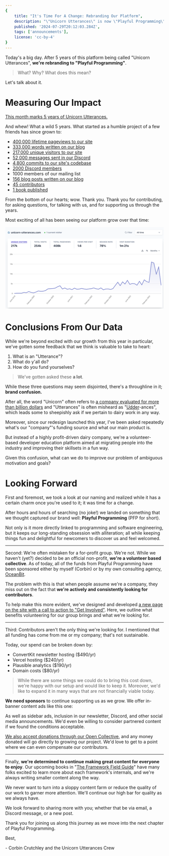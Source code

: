 ```yaml
---
{
    title: "It's Time For A Change: Rebranding Our Platform",
    description: "\"Unicorn Utterances\" is now \"Playful Programming\". Let's talk about why, what's different, what's the same, and what's next.",
    published: '2024-07-29T20:12:03.284Z',
    tags: ['announcements'],
    license: 'cc-by-4'
}
---
```


Today's a big day. After 5 years of this platform being called "Unicorn Utterances", **we're rebranding to "Playful Programming"**.

> What? Why? What does this mean?

Let's talk about it.

# Measuring Our Impact

[This month marks 5 years of Unicorn Utterances.](/posts/a-complete-history-of-uu)

And whew! What a wild 5 years. What started as a humble project of a few friends has since grown to:

- [400,000 lifetime pageviews to our site](https://plausible.io/unicorn-utterances.com/unicorn-utterances.com/unicorn-utterances.com/?period=all&with_imported=true)
- [333,000 words written on our blog](/search?q=*)
- [217,000 unique visitors to our site](https://plausible.io/unicorn-utterances.com/unicorn-utterances.com/unicorn-utterances.com/?period=all&with_imported=true)
- [52,000 messages sent in our Discord](https://discord.gg/FMcvc6T)
- [4,800 commits to our site's codebase](https://github.com/unicorn-utterances/unicorn-utterances)
- [2000 Discord members](https://discord.gg/FMcvc6T)
- 1000 members of our mailing list
- [156 blog posts written on our blog](/search?q=*)
- [45 contributors](/about)
- [1 book published](/collections/framework-field-guide-fundamentals)

From the bottom of our hearts; wow. Thank you. Thank you for contributing, for asking questions, for talking with us, and for supporting us through the years.

Most exciting of all has been seeing our platform grow over that time:

![](./uu_plausible.png)

# Conclusions From Our Data

While we're beyond excited with our growth from this year in particular, we've gotten some feedback that we think is valuable to take to heart:

1) What is an "Utterance"?
2) What do y'all do?
3) How do you fund yourselves?

> We've gotten asked these **a lot**.

While these three questions may seem disjointed, there's a throughline in it; **brand confusion.** 

After all, the word "Unicorn" often refers to [a company evaluated for more than billion dollars](https://en.wikipedia.org/wiki/Unicorn_(finance)) and "Utterances" is often misheard as "[Udder](https://en.wikipedia.org/wiki/Udder)-ances", which leads some to sheepishly ask if we pertain to dairy work in any way.

Moreover, since our redesign launched this year, I've been asked repeatedly what's our "company"'s funding source and what our main product is.

But instead of a highly profit-driven dairy company, we're a volunteer-based developer education platform aimed at migrating people into the industry and improving their skillsets in a fun way.

Given this confusion, what can we do to improve our problem of ambiguous motivation and goals?

# Looking Forward

First and foremost, we took a look at our naming and realized while it has a certain charm once you're used to it; it was time for a change.

After hours and hours of searching (no joke!) we landed on something that we thought captured our brand well: **Playful Programming** (PFP for short).

Not only is it more directly linked to programming and software engineering, but it keeps our long-standing obsession with alliteration; all while keeping things fun and delightful for newcomers to discover us and feel welcomed.

-----

Second: We're often mistaken for a for-profit group. We're not. While we haven't (yet?) decided to be an official non-profit, **we're a volunteer based collective**. As of today, all of the funds from Playful Programming have been sponsored either by myself (Corbin) or by my own consulting agency, [OceanBit](https://oceanbit.dev/).

The problem with this is that when people assume we're a company, they miss out on the fact that **we're actively and consistently looking for contributors**.

To help make this more evident, we've designed and developed [a new page on the site with a call to action to "Get Involved"](/get-involved). Here, we outline what benefits volunteering for our group brings and what we're looking for.

--------

Third: Contributors aren't the only thing we're looking for. I mentioned that all funding has come from me or my company; that's not sustainable.

Today, our spend can be broken down by:

- ConvertKit newsletter hosting ($490/yr)
- Vercel hosting ($240/yr)
- Plausible analytics ($190/yr)
- Domain costs ($80/yr)

> While there are some things we could do to bring this cost down, we're happy with our setup and would like to keep it. Moreover, we'd like to expand it in many ways that are not financially viable today.

**We need sponsors** to continue supporting us as we grow. We offer in-banner content ads like this one:

<!-- *::in-content-ad title="Consider supporting" body="Donating any amount will help towards further development of articles like this." button-text="Visit our Open Collective" button-href="https://opencollective.com/unicorn-utterances"* -->

As well as sidebar ads, inclusion in our newsletter, Discord, and other social media announcements. We'd even be willing to consider partnered content if we found the conditions acceptable.

[We also accept donations through our Open Collective](https://opencollective.com/unicorn-utterances), and any money donated will go directly to growing our project. We'd love to get to a point where we can even compensate our contributors.

--------

Finally, **we're determined to continue making great content for everyone to enjoy**. Our upcoming books in "[The Framework Field Guide](/collections/framework-field-guide)" have many folks excited to learn more about each framework's internals, and we're always writing smaller content along the way.

We never want to turn into a sloppy content farm or reduce the quality of our work to garner more attention. We'll continue our high bar for quality as we always have.

We look forward to sharing more with you; whether that be via email, a Discord message, or a new post.

Thank you for joining us along this journey as we move into the next chapter of Playful Programming.

Best,

\- Corbin Crutchley and the Unicorn Utterances Crew
